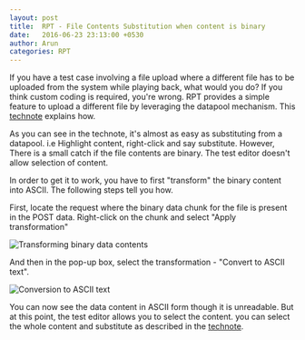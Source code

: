 ```yaml
---
layout: post
title:  RPT - File Contents Substitution when content is binary
date:   2016-06-23 23:13:00 +0530
author: Arun
categories: RPT
---
```

If you have a test case involving a file upload where a different file has to be uploaded from the system while playing back, what would you do?
If you think custom coding is required, you're wrong. RPT provides a simple feature to upload a different
file by leveraging the datapool mechanism. This [technote](http://www-01.ibm.com/support/docview.wss?uid=swg21424328) explains how.

As you can see in the technote, it's almost as easy as substituting from a datapool.
i.e Highlight content, right-click and say substitute. However, There is a small catch if the file contents are binary. The test editor doesn't allow selection of content.

In order to get it to work, you have to first "transform" the binary content into ASCII. The following steps tell you how.

First, locate the request where the binary data chunk for the file is present in the POST data. Right-click on the chunk and select "Apply transformation"

<img src="{{ site.url }}/assets/file-contents-substitution-1.jpg" alt="Transforming binary data contents">

And then in the pop-up box, select the transformation - "Convert to ASCII text".

<img src="{{ site.url }}/assets/file-contents-substitution-2.jpg" alt="Conversion to ASCII text">

You can now see the data content in ASCII form though it is unreadable. But at this point, the test editor allows you to select the content. you can select the whole content and substitute as described in the
[technote](http://www-01.ibm.com/support/docview.wss?uid=swg21424328).

